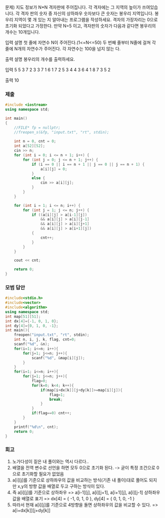 문제)
지도 정보가 N*N 격자판에 주어집니다. 각 격자에는 그 지역의 높이가 쓰여있습니다. 각 격자
판의 숫자 중 자신의 상하좌우 숫자보다 큰 숫자는 봉우리 지역입니다. 봉우리 지역이 몇 개
있는 지 알아내는 프로그램을 작성하세요.
격자의 가장자리는 0으로 초기화 되었다고 가정한다.
만약 N=5 이고, 격자판의 숫자가 다음과 같다면 봉우리의 개수는 10개입니다.

입력 설명
첫 줄에 자연수 N이 주어진다.(1<=N<=50)
두 번째 줄부터 N줄에 걸쳐 각 줄에 N개의 자연수가 주어진다. 각 자연수는 100을 넘지 않는
다.

출력 설명
봉우리의 개수를 출력하세요.

입력
5
5 3 7 2 3
3 7 1 6 1
7 2 5 3 4
4 3 6 4 1
8 7 3 5 2

출력
10

### 제출
``` Cpp
#include <iostream>
using namespace std;

int main()
{
	//FILE* fp = nullptr;
	//freopen_s(&fp, "input.txt", "rt", stdin);
	
	int n = 0, cnt = 0;
	int a[52][52];
	cin >> n;
	for (int i = 0; i <= n + 1; i++) {
		for (int j = 0; j <= n + 1; j++) {
			if (i == 0 || i == n + 1 || j == 0 || j == n + 1) {
				a[i][j] = 0;
			}
			else {
				cin >> a[i][j];
			}
		}
	}

	for (int i = 1; i <= n; i++) {
		for (int j = 1; j <= n; j++) {
			if ((a[i][j] > a[i-1][j])
				&& a[i][j] > a[i][j-1]
				&& a[i][j] > a[i][j+1]
				&& a[i][j] > a[i+1][j])
			{
				cnt++;
			}
		}
	}

	cout << cnt;

	return 0;
}

```

### 모범 답안
``` Cpp
#include<stdio.h>
#include<vector>
#include<algorithm>
using namespace std;
int map[51][51];
int dx[4]={-1, 0, 1, 0};
int dy[4]={0, 1, 0, -1};
int main(){
	freopen("input.txt", "rt", stdin);
	int n, i, j, k, flag, cnt=0;
	scanf("%d", &n);
	for(i=1; i<=n; i++){
		for(j=1; j<=n; j++){
			scanf("%d", &map[i][j]);
		}
	}
	for(i=1; i<=n; i++){
		for(j=1; j<=n; j++){
			flag=0;
			for(k=0; k<4; k++){
				if(map[i+dx[k]][j+dy[k]]>=map[i][j]){
					flag=1;
					break;
				}
			}
			if(flag==0) cnt++;
		}
	}
	printf("%d\n", cnt);		
	return 0;
}
```

### 회고
1. 노가다성이 짙은 내 풀이와는 역시 다르다..
2. 배열을 전역 변수로 선언을 하면 모두 0으로 초기화 된다. -> 굳이 특정 조건으로 0으로 초기화할 필요가 없었음
3. a[i][j]를 기준으로 상하좌우의 값을 비교하는 방식(기존 내 풀이)대로 풀어도 되지만 x,y의 방향 값을 배열로 두고 구하는 방식이 있다.
4. 즉 a[i][j]를 기준으로 상하좌우 => a[i-1][j], a[i][j+1], a[i+1][j], a[i][j-1]
   상하좌우 값을 배열로 표기      => dx[4] = { -1, 0, 1, 0 }, dy[4] = { 0, 1, 0, -1 }
5. 따라서 현재 a[i][j]를 기준으로 4방향을 돌면 상하좌우의 값을 비교할 수 있다.
	=> a[i+dx[k]][j+dy[k]]